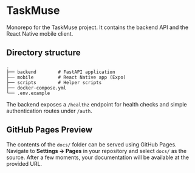 # TaskMuse

Monorepo for the TaskMuse project. It contains the backend API and the React Native mobile client.

## Directory structure

```
.
├── backend        # FastAPI application
├── mobile         # React Native app (Expo)
├── scripts        # Helper scripts
├── docker-compose.yml
└── .env.example
```

The backend exposes a `/healthz` endpoint for health checks and simple
authentication routes under `/auth`.


## GitHub Pages Preview

The contents of the `docs/` folder can be served using GitHub Pages. Navigate to
**Settings → Pages** in your repository and select `docs/` as the source. After
a few moments, your documentation will be available at the provided URL.
